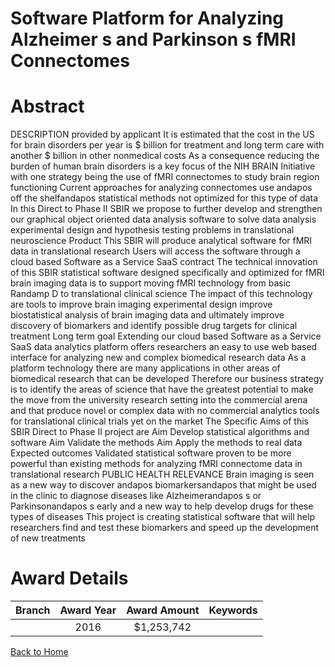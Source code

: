 
Software Platform for Analyzing Alzheimer s and Parkinson s fMRI Connectomes
============================================================================

# Abstract


DESCRIPTION  provided by applicant    It is estimated that the cost in the US for brain disorders per year is $    billion for treatment and long term care  with another $    billion in other nonmedical costs  As a consequence  reducing the burden of human brain disorders is a key focus of the NIH BRAIN Initiative  with one strategy being the use of fMRI connectomes to study brain region functioning  Current approaches for analyzing connectomes use andapos off the shelfandapos  statistical methods not optimized for this type of data  In this Direct to Phase II SBIR we propose
to further develop and strengthen our graphical object oriented data analysis software to solve data analysis  experimental design  and hypothesis testing problems in translational neuroscience  Product  This SBIR will produce analytical software for fMRI data in translational research  Users will access the software through a cloud based Software as a Service  SaaS  contract  The technical innovation of this SBIR statistical software designed specifically and optimized for fMRI brain imaging data is to support moving fMRI technology from basic Randamp D to translational clinical science  The impact of this technology are tools to improve brain imaging experimental design  improve biostatistical analysis of brain imaging data  and ultimately improve discovery of biomarkers and identify possible drug targets for clinical treatment  Long term goal  Extending our cloud based Software as a Service  SaaS  data analytics platform offers researchers an easy to use web based interface for analyzing new and complex biomedical research data  As a platform technology  there are many applications in other areas of biomedical research that can be developed  Therefore  our business strategy is to identify the areas of science that have the greatest potential to make the move from the university research setting into the commercial arena  and that produce novel or complex data with no commercial analytics tools for translational clinical trials yet on the market  The Specific Aims of this SBIR
Direct to Phase II project are   Aim    Develop statistical algorithms and software   Aim    Validate the methods   Aim    Apply the methods to real data  Expected outcomes  Validated statistical software proven to be more powerful than existing methods for analyzing fMRI connectome data in translational research PUBLIC HEALTH RELEVANCE   Brain imaging is seen as a new way to discover andapos biomarkersandapos  that might be used in the clinic to diagnose diseases like Alzheimerandapos s or Parkinsonandapos s early  and a new way to help develop drugs for these types of diseases  This project is creating statistical software that will help researchers find and test these biomarkers  and speed up the development of new treatments  

# Award Details

|Branch|Award Year|Award Amount|Keywords|
| :---: | :---: | :---: | :---: |
||2016|$1,253,742||
  
  


[Back to Home](https://github.com/chrischow/dod_sbir_awards/JH/#2490)
